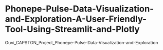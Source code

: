 # Phonepe-Pulse-Data-Visualization-and-Exploration-A-User-Friendly-Tool-Using-Streamlit-and-Plotly
Guvi_CAPSTON_Project_Phonepe-Pulse-Data-Visualization-and-Exploration
